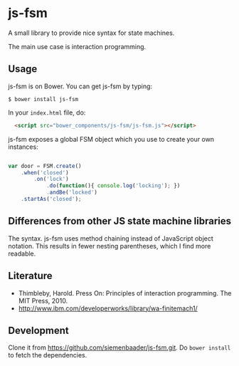 # js-fsm

A small library to provide nice syntax for state machines.

The main use case is interaction programming.

## Usage
js-fsm is on Bower. You can get js-fsm by typing:

```
$ bower install js-fsm
```

In your `index.html` file, do:

```html
  <script src="bower_components/js-fsm/js-fsm.js"></script>
```

js-fsm exposes a global FSM object which you use to create your own instances:

```javascript

var door = FSM.create()
	.when('closed')
		.on('lock')
			.do(function(){ console.log('locking'); })
			.andBe('locked')
	.startAs('closed');
```


## Differences from other JS state machine libraries

The syntax. js-fsm uses method chaining instead of JavaScript object notation. This results in fewer nesting parentheses, which I find more readable.

## Literature

* Thimbleby, Harold. Press On: Principles of interaction programming. The MIT Press, 2010.
* http://www.ibm.com/developerworks/library/wa-finitemach1/

## Development

Clone it from https://github.com/siemenbaader/js-fsm.git. Do `bower install` to fetch the dependencies.
